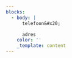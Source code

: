 ```yaml
---
blocks:
  - body: |
      telefoon&#x20;

      adres
    color: ''
    _template: content
---
```


